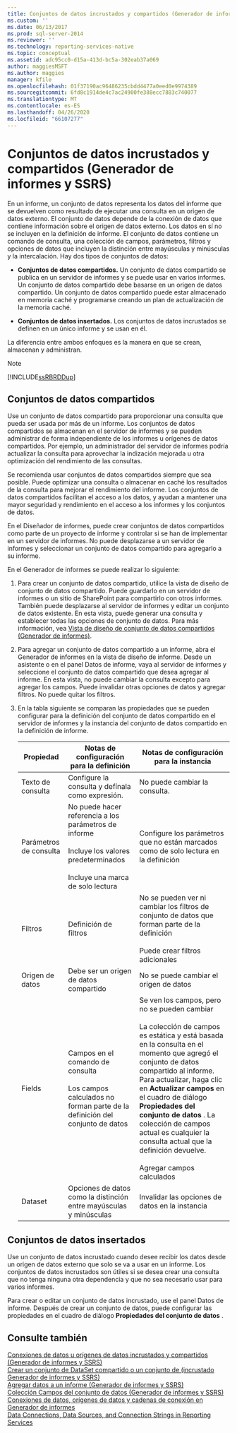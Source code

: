 ```yaml
---
title: Conjuntos de datos incrustados y compartidos (Generador de informes y SSRS) | Microsoft Docs
ms.custom: ''
ms.date: 06/13/2017
ms.prod: sql-server-2014
ms.reviewer: ''
ms.technology: reporting-services-native
ms.topic: conceptual
ms.assetid: adc95cc0-d15a-413d-bc5a-302eab37a069
author: maggiesMSFT
ms.author: maggies
manager: kfile
ms.openlocfilehash: 01f37190ac96486235cbdd4477a0eed0e9974389
ms.sourcegitcommit: 6fd8c1914de4c7ac24900fe388ecc7883c740077
ms.translationtype: MT
ms.contentlocale: es-ES
ms.lasthandoff: 04/26/2020
ms.locfileid: "66107277"
---
```

# <a name="embedded-and-shared-datasets-report-builder-and-ssrs"></a>Conjuntos de datos incrustados y compartidos (Generador de informes y SSRS)
  En un informe, un conjunto de datos representa los datos del informe que se devuelven como resultado de ejecutar una consulta en un origen de datos externo. El conjunto de datos depende de la conexión de datos que contiene información sobre el origen de datos externo. Los datos en sí no se incluyen en la definición de informe. El conjunto de datos contiene un comando de consulta, una colección de campos, parámetros, filtros y opciones de datos que incluyen la distinción entre mayúsculas y minúsculas y la intercalación. Hay dos tipos de conjuntos de datos:  
  
-   **Conjuntos de datos compartidos.** Un conjunto de datos compartido se publica en un servidor de informes y se puede usar en varios informes. Un conjunto de datos compartido debe basarse en un origen de datos compartido. Un conjunto de datos compartido puede estar almacenado en memoria caché y programarse creando un plan de actualización de la memoria caché.  
  
-   **Conjuntos de datos insertados.** Los conjuntos de datos incrustados se definen en un único informe y se usan en él.  
  
 La diferencia entre ambos enfoques es la manera en que se crean, almacenan y administran.  
  
> [!NOTE]  
>  [!INCLUDE[ssRBRDDup](../../includes/ssrbrddup-md.md)]  
  
## <a name="shared-datasets"></a>Conjuntos de datos compartidos  
 Use un conjunto de datos compartido para proporcionar una consulta que pueda ser usada por más de un informe. Los conjuntos de datos compartidos se almacenan en el servidor de informes y se pueden administrar de forma independiente de los informes u orígenes de datos compartidos. Por ejemplo, un administrador del servidor de informes podría actualizar la consulta para aprovechar la indización mejorada u otra optimización del rendimiento de las consultas.  
  
 Se recomienda usar conjuntos de datos compartidos siempre que sea posible. Puede optimizar una consulta o almacenar en caché los resultados de la consulta para mejorar el rendimiento del informe. Los conjuntos de datos compartidos facilitan el acceso a los datos, y ayudan a mantener una mayor seguridad y rendimiento en el acceso a los informes y los conjuntos de datos.  
  
 En el Diseñador de informes, puede crear conjuntos de datos compartidos como parte de un proyecto de informe y controlar si se han de implementar en un servidor de informes. No puede desplazarse a un servidor de informes y seleccionar un conjunto de datos compartido para agregarlo a su informe.  
  
 En el Generador de informes se puede realizar lo siguiente:  
  
1.  Para crear un conjunto de datos compartido, utilice la vista de diseño de conjunto de datos compartido. Puede guardarlo en un servidor de informes o un sitio de SharePoint para compartirlo con otros informes. También puede desplazarse al servidor de informes y editar un conjunto de datos existente. En esta vista, puede generar una consulta y establecer todas las opciones de conjunto de datos. Para más información, vea [Vista de diseño de conjunto de datos compartidos &#40;Generador de informes&#41;](../report-builder/shared-dataset-design-view-report-builder.md).  
  
2.  Para agregar un conjunto de datos compartido a un informe, abra el Generador de informes en la vista de diseño de informe. Desde un asistente o en el panel Datos de informe, vaya al servidor de informes y seleccione el conjunto de datos compartido que desea agregar al informe. En esta vista, no puede cambiar la consulta excepto para agregar los campos. Puede invalidar otras opciones de datos y agregar filtros. No puede quitar los filtros.  
  
3.  En la tabla siguiente se comparan las propiedades que se pueden configurar para la definición del conjunto de datos compartido en el servidor de informes y la instancia del conjunto de datos compartido en la definición de informe.  
  
    |Propiedad|Notas de configuración para la definición|Notas de configuración para la instancia|  
    |--------------|--------------------------------------------|------------------------------------------|  
    |Texto de consulta|Configure la consulta y defínala como expresión.|No puede cambiar la consulta.|  
    |Parámetros de consulta|No puede hacer referencia a los parámetros de informe<br /><br /> Incluye los valores predeterminados<br /><br /> Incluye una marca de solo lectura|Configure los parámetros que no están marcados como de solo lectura en la definición|  
    |Filtros|Definición de filtros|No se pueden ver ni cambiar los filtros de conjunto de datos que forman parte de la definición<br /><br /> Puede crear filtros adicionales|  
    |Origen de datos|Debe ser un origen de datos compartido|No se puede cambiar el origen de datos|  
    |Fields|Campos en el comando de consulta<br /><br /> Los campos calculados no forman parte de la definición del conjunto de datos|Se ven los campos, pero no se pueden cambiar<br /><br /> La colección de campos es estática y está basada en la consulta en el momento que agregó el conjunto de datos compartido al informe. Para actualizar, haga clic en **Actualizar campos** en el cuadro de diálogo **Propiedades del conjunto de datos** . La colección de campos actual es cualquier la consulta actual que la definición devuelve.<br /><br /> Agregar campos calculados|  
    |Dataset|Opciones de datos como la distinción entre mayúsculas y minúsculas|Invalidar las opciones de datos en la instancia|  
  
## <a name="embedded-datasets"></a>Conjuntos de datos insertados  
 Use un conjunto de datos incrustado cuando desee recibir los datos desde un origen de datos externo que solo se va a usar en un informe. Los conjuntos de datos incrustados son útiles si se desea crear una consulta que no tenga ninguna otra dependencia y que no sea necesario usar para varios informes.  
  
 Para crear o editar un conjunto de datos incrustado, use el panel Datos de informe. Después de crear un conjunto de datos, puede configurar las propiedades en el cuadro de diálogo **Propiedades del conjunto de datos** .  
  
## <a name="see-also"></a>Consulte también  
 [Conexiones de datos u orígenes de datos incrustados y compartidos &#40;Generador de informes y SSRS&#41;](../embedded-and-shared-data-connections-or-data-sources-report-builder-and-ssrs.md)   
 [Crear un conjunto de DataSet compartido o un conjunto de &#40;incrustado Generador de informes y SSRS&#41;](create-a-shared-dataset-or-embedded-dataset-report-builder-and-ssrs.md)   
 [Agregar datos a un informe &#40;Generador de informes y SSRS&#41;](report-datasets-ssrs.md)   
 [Colección Campos del conjunto de datos &#40;Generador de informes y SSRS&#41;](dataset-fields-collection-report-builder-and-ssrs.md)   
 [Conexiones de datos, orígenes de datos y cadenas de conexión en Generador de informes](../data-connections-data-sources-and-connection-strings-in-report-builder.md)   
 [Data Connections, Data Sources, and Connection Strings in Reporting Services](../data-connections-data-sources-and-connection-strings-in-reporting-services.md)  
  
  

